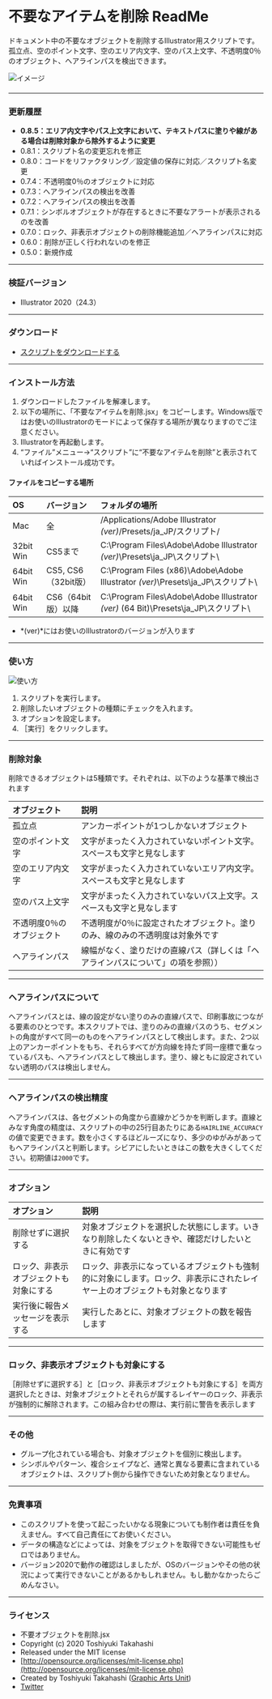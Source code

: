 # 不要なアイテムを削除 ReadMe

ドキュメント中の不要なオブジェクトを削除するIllustrator用スクリプトです。孤立点、空のポイント文字、空のエリア内文字、空のパス上文字、不透明度0％のオブジェクト、ヘアラインパスを検出できます。

<div class="fig center" style="margin-bottom: 20px;"><img src="https://www.graphicartsunit.com/saucer/images/remove_needless_items/cover.png" alt="イメージ" class="noshadow"></div>

-----

### 更新履歴

* **0.8.5：エリア内文字やパス上文字において、テキストパスに塗りや線がある場合は削除対象から除外するように変更**
* 0.8.1：スクリプト名の変更忘れを修正
* 0.8.0：コードをリファクタリング／設定値の保存に対応／スクリプト名変更
* 0.7.4：不透明度0％のオブジェクトに対応
* 0.7.3：へアラインパスの検出を改善
* 0.7.2：へアラインパスの検出を改善
* 0.7.1：シンボルオブジェクトが存在するときに不要なアラートが表示されるのを改善
* 0.7.0：ロック、非表示オブジェクトの削除機能追加／ヘアラインパスに対応
* 0.6.0：削除が正しく行われないのを修正
* 0.5.0：新規作成

-----

### 検証バージョン

* Illustrator 2020（24.3）

-----

### ダウンロード

* [スクリプトをダウンロードする](https://github.com/gau/remove_needless_items/archive/master.zip)

-----

### インストール方法

1. ダウンロードしたファイルを解凍します。
2. 以下の場所に、「不要なアイテムを削除.jsx」をコピーします。Windows版ではお使いのIllustratorのモードによって保存する場所が異なりますのでご注意ください。
3. Illustratorを再起動します。
4. “ファイル”メニュー→“スクリプト”に“不要なアイテムを削除”と表示されていればインストール成功です。

#### ファイルをコピーする場所

| OS | バージョン | フォルダの場所 |
|:-----|:-----|:-----|
| Mac | 全 | /Applications/Adobe Illustrator *(ver)*/Presets/ja_JP/スクリプト/ |
| 32bit Win | CS5まで | C:\Program Files\Adobe\Adobe Illustrator *(ver)*\Presets\ja_JP\スクリプト\ |
| 64bit Win | CS5, CS6（32bit版） | C:\Program Files (x86)\Adobe\Adobe Illustrator *(ver)*\Presets\ja_JP\スクリプト\ |
| 64bit Win | CS6（64bit版）以降 | C:\Program Files\Adobe\Adobe Illustrator *(ver)* (64 Bit)\Presets\ja_JP\スクリプト\ |

* *(ver)*にはお使いのIllustratorのバージョンが入ります

-----

### 使い方

<div class="fig center"><img src="http://www.graphicartsunit.com/saucer/images/remove_needless_items/step1.png" alt="使い方" class="noshadow"></div>

1. スクリプトを実行します。
2. 削除したいオブジェクトの種類にチェックを入れます。
3. オプションを設定します。
4. ［実行］をクリックします。

-----

### 削除対象

削除できるオブジェクトは5種類です。それぞれは、以下のような基準で検出されます

| オブジェクト | 説明 |
|:-----------|:------------|
| 孤立点 | アンカーポイントが1つしかないオブジェクト |
| 空のポイント文字 | 文字がまったく入力されていないポイント文字。スペースも文字と見なします |
| 空のエリア内文字 | 文字がまったく入力されていないエリア内文字。スペースも文字と見なします |
| 空のパス上文字 | 文字がまったく入力されていないパス上文字。スペースも文字と見なします |
| 不透明度0％のオブジェクト | 不透明度が0％に設定されたオブジェクト。塗りのみ、線のみの不透明度は対象外です |
| ヘアラインパス | 線幅がなく、塗りだけの直線パス（詳しくは「ヘアラインパスについて」の項を参照）） |

-----

### ヘアラインパスについて

ヘアラインパスとは、線の設定がない塗りのみの直線パスで、印刷事故につながる要素のひとつです。本スクリプトでは、塗りのみの直線パスのうち、セグメントの角度がすべて同一のものをヘアラインパスとして検出します。また、2つ以上のアンカーポイントをもち、それらすべてが方向線を持たず同一座標で重なっているパスも、ヘアラインパスとして検出します。塗り、線ともに設定されていない透明のパスは検出しません。

-----

### ヘアラインパスの検出精度

ヘアラインパスは、各セグメントの角度から直線かどうかを判断します。直線とみなす角度の精度は、スクリプトの中の25行目あたりにある`HAIRLINE_ACCURACY`の値で変更できます。数を小さくするほどルーズになり、多少のゆがみがあってもヘアラインパスと判断します。シビアにしたいときはこの数を大きくしてください。初期値は`2000`です。

-----

### オプション

| オプション | 説明 |
|:-----------|:------------|
| 削除せずに選択する | 対象オブジェクトを選択した状態にします。いきなり削除したくないときや、確認だけしたいときに有効です |
| ロック、非表示オブジェクトも対象にする | ロック、非表示になっているオブジェクトも強制的に対象にします。ロック、非表示にされたレイヤー上のオブジェクトも対象となります |
| 実行後に報告メッセージを表示する | 実行したあとに、対象オブジェクトの数を報告します |

-----

### ロック、非表示オブジェクトも対象にする

［削除せずに選択する］と［ロック、非表示オブジェクトも対象にする］を両方選択したときは、対象オブジェクトとそれらが属するレイヤーのロック、非表示が強制的に解除されます。この組み合わせの際は、実行前に警告を表示します

-----

### その他

* グループ化されている場合も、対象オブジェクトを個別に検出します。
* シンボルやパターン、複合シェイプなど、通常と異なる要素に含まれているオブジェクトは、スクリプト側から操作できないため対象となりません。

-----

### 免責事項

* このスクリプトを使って起こったいかなる現象についても制作者は責任を負えません。すべて自己責任にてお使いください。
* データの構造などによっては、対象をブジェクトを取得できない可能性もゼロではありません。
* バージョン2020で動作の確認はしましたが、OSのバージョンやその他の状況によって実行できないことがあるかもしれません。もし動かなかったらごめんなさい。

-----

### ライセンス

* 不要オブジェクトを削除.jsx
* Copyright (c) 2020 Toshiyuki Takahashi
* Released under the MIT license
* [http://opensource.org/licenses/mit-license.php](http://opensource.org/licenses/mit-license.php)
* Created by Toshiyuki Takahashi ([Graphic Arts Unit](http://www.graphicartsunit.com/))
* [Twitter](https://twitter.com/gautt)